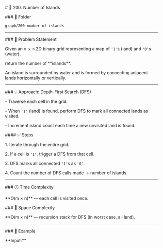 \# 🌊 200. Number of Islands



\### 📂 Folder

`graph/200-number-of-islands`



---



\### 🧠 Problem Statement

Given an `m x n` 2D binary grid representing a map of `'1'`s (land) and `'0'`s (water),  

return the number of \*\*islands\*\*.



An island is surrounded by water and is formed by connecting adjacent lands horizontally or vertically.



---



\### 💡 Approach: Depth-First Search (DFS)

\- Traverse each cell in the grid.

\- When `'1'` (land) is found, perform DFS to mark all connected lands as visited.

\- Increment island count each time a new unvisited land is found.



\#### ✅ Steps

1\. Iterate through the entire grid.  

2\. If a cell is `'1'`, trigger a DFS from that cell.  

3\. DFS marks all connected `'1'`s as `'0'`.  

4\. Count the number of DFS calls made → number of islands.



---



\### 🕒 Time Complexity

\*\*O(m × n)\*\* — each cell is visited once.  

\### 🧠 Space Complexity

\*\*O(m × n)\*\* — recursion stack for DFS (in worst case, all land).



---



\### 🧩 Example

\*\*Input:\*\*



